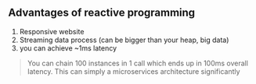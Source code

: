 ## Advantages of reactive programming

1. Responsive website
1. Streaming data process (can be bigger than your heap, big data)
1. you can achieve ~1ms latency 
> You can chain 100 instances in 1 call which ends up in 100ms overall latency.
  This can simply a microservices architecture significantly

